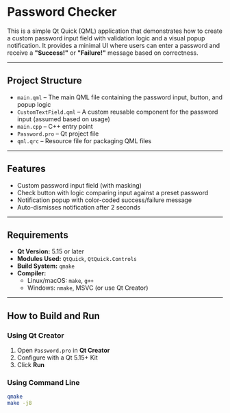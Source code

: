 # Password Checker

This is a simple Qt Quick (QML) application that demonstrates how to create a custom password input field with validation logic and a visual popup notification. It provides a minimal UI where users can enter a password and receive a **"Success!"** or **"Failure!"** message based on correctness.

---

## Project Structure

- `main.qml` – The main QML file containing the password input, button, and popup logic
- `CustomTextField.qml` – A custom reusable component for the password input (assumed based on usage)
- `main.cpp` – C++ entry point
- `Password.pro` – Qt project file
- `qml.qrc` – Resource file for packaging QML files

---

## Features

- Custom password input field (with masking)
- Check button with logic comparing input against a preset password
- Notification popup with color-coded success/failure message
- Auto-dismisses notification after 2 seconds

---

## Requirements

- **Qt Version:** 5.15 or later
- **Modules Used:** `QtQuick`, `QtQuick.Controls`
- **Build System:** `qmake`
- **Compiler:** 
  - Linux/macOS: `make`, `g++`
  - Windows: `nmake`, MSVC (or use Qt Creator)

---

## How to Build and Run

### Using Qt Creator

1. Open `Password.pro` in **Qt Creator**
2. Configure with a Qt 5.15+ Kit
3. Click **Run**

### Using Command Line

```bash
qmake
make -j8
